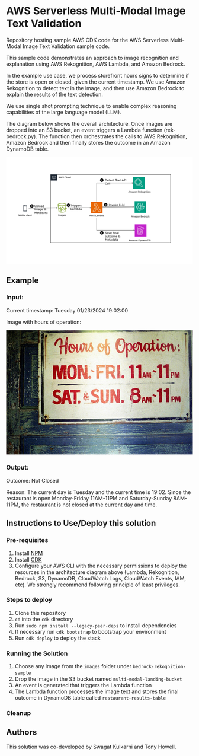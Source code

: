 # AWS Serverless Multi-Modal Image Text Validation
Repository hosting sample AWS CDK code for the AWS Serverless Multi-Modal Image Text Validation sample code. 

This sample code demonstrates an approach to image recognition and explanation using AWS Rekognition, AWS Lambda, and Amazon Bedrock.

In the example use case, we process storefront hours signs to determine if the store is open or closed, given the current timestamp. We use Amazon Rekognition to detect text in the image, and then use Amazon Bedrock to explain the results of the text detection. 

We use single shot prompting technique to enable complex reasoning capabilities of the large language model (LLM).

The diagram below shows the overall architecture. Once images are dropped into an S3 bucket, an event triggers a Lambda function (rek-bedrock.py). The function then orchestrates the calls to AWS Rekognition, Amazon Bedrock and then finally stores the outcome in an Amazon DynamoDB table.

![Architecture Diagram](./cdk/architecture.png)

## Example

### Input:
Current timestamp: Tuesday 01/23/2024 19:02:00

Image with hours of operation:

![Demo](./images/restaurant-hours-1.jpg)


### Output:
Outcome: Not Closed

Reason: The current day is Tuesday and the current time is 19:02. Since the restaurant is open Monday-Friday 11AM-11PM and Saturday-Sunday 8AM-11PM, the restaurant is not closed at the current day and time.   

## Instructions to Use/Deploy this solution 

### Pre-requisites
1. Install [NPM](https://docs.npmjs.com/downloading-and-installing-node-js-and-npm)
2. Install [CDK](https://docs.aws.amazon.com/cdk/v2/guide/getting_started.html)
3. Configure your AWS CLI with the necessary permissions to deploy the resources in the architecture diagram above (Lambda, Rekognition, Bedrock, S3, DynamoDB, CloudWatch Logs, CloudWatch Events, IAM, etc). We strongly recommend following principle of least privileges.


### Steps to deploy
1. Clone this repository
2. `cd` into the `cdk` directory
3. Run `sudo npm install --legacy-peer-deps` to install dependencies
4. If necessary  run `cdk bootstrap` to bootstrap your environment
5. Run `cdk deploy` to deploy the stack

### Running the Solution

1. Choose any image from the `images` folder under `bedrock-rekognition-sample`
2. Drop the image in the S3 bucket named `multi-modal-landing-bucket`
3. An event is generated that triggers the Lambda function 
4. The Lambda function processes the image text and stores the final outcome in 
   DynamoDB table called `restaurant-results-table`

### Cleanup

## Authors

This solution was co-developed by Swagat Kulkarni and Tony Howell.


